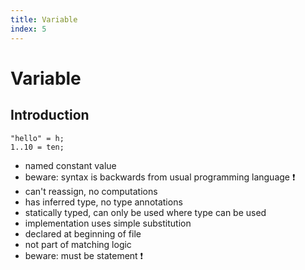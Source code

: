 ```yaml
---
title: Variable
index: 5
---
```

# Variable



## Introduction

```
"hello" = h;
1..10 = ten;
```

- named constant value
- beware: syntax is backwards from usual programming language ❗️
- can't reassign, no computations
- has inferred type, no type annotations
- statically typed, can only be used where type can be used
- implementation uses simple substitution
- declared at beginning of file
- not part of matching logic
- beware: must be statement ❗️
